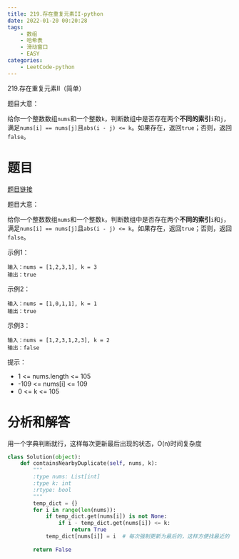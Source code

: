 ```yaml
---
title: 219.存在重复元素II-python
date: 2022-01-20 00:20:28
tags:
    - 数组
    - 哈希表
    - 滑动窗口
    - EASY
categories:
	- LeetCode-python
---
```


219.存在重复元素II（简单）

题目大意：

给你一个整数数组```nums```和一个整数```k```，判断数组中是否存在两个**不同的索引**```i```和```j```，满足```nums[i] == nums[j]```且```abs(i - j) <= k```。如果存在，返回```true```；否则，返回```false```。

<!--more-->

# 题目

[题目链接](https://leetcode-cn.com/problems/contains-duplicate-ii/)

题目大意：

给你一个整数数组```nums```和一个整数```k```，判断数组中是否存在两个**不同的索引**```i```和```j```，满足```nums[i] == nums[j]```且```abs(i - j) <= k```。如果存在，返回```true```；否则，返回```false```。

示例1：
```
输入：nums = [1,2,3,1], k = 3
输出：true
```

示例2：
```
输入：nums = [1,0,1,1], k = 1
输出：true
```

示例3：
```
输入：nums = [1,2,3,1,2,3], k = 2
输出：false
```

提示：

- 1 <= nums.length <= 105
- -109 <= nums[i] <= 109
- 0 <= k <= 105


# 分析和解答

用一个字典判断就行，这样每次更新最后出现的状态，O(n)时间复杂度

```python
class Solution(object):
    def containsNearbyDuplicate(self, nums, k):
        """
        :type nums: List[int]
        :type k: int
        :rtype: bool
        """
        temp_dict = {}
        for i in range(len(nums)):
            if temp_dict.get(nums[i]) is not None:
                if i - temp_dict.get(nums[i]) <= k:
                    return True
            temp_dict[nums[i]] = i  # 每次强制更新为最后的，这样方便找最近的
        
        return False
```